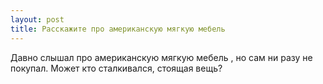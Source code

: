 ```yaml
---
layout: post 
title: Расскажите про американскую мягкую мебель 
--- 
```

Давно слышал про американскую мягкую мебель , но сам ни разу не покупал. Может кто сталкивался, стоящая вещь?